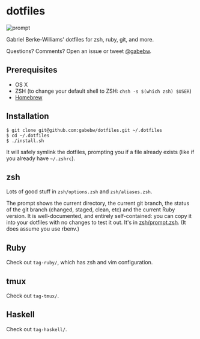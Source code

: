 # dotfiles

![prompt](https://cloud.githubusercontent.com/assets/257678/10357733/7304816e-6d3a-11e5-98d6-010cd3fc38d4.png)

Gabriel Berke-Williams' dotfiles for zsh, ruby, git, and more.

Questions? Comments? Open an issue or tweet [@gabebw](https://twitter.com/gabebw).

## Prerequisites

* OS X
* ZSH (to change your default shell to ZSH: `chsh -s $(which zsh) $USER`)
* [Homebrew](http://brew.sh/)

## Installation

    $ git clone git@github.com:gabebw/dotfiles.git ~/.dotfiles
    $ cd ~/.dotfiles
    $ ./install.sh

It will safely symlink the dotfiles, prompting you if a file already exists
(like if you already have `~/.zshrc`).

## zsh

Lots of good stuff in `zsh/options.zsh` and `zsh/aliases.zsh`.

The prompt shows the current directory, the current git branch, the status of
the git branch (changed, staged, clean, etc) and the current Ruby version.  It
is well-documented, and entirely self-contained: you can copy it into your
dotfiles with no changes to test it out. It's in [zsh/prompt.zsh][zsh-prompt].
(It does assume you use rbenv.)

[zsh-prompt]: /zsh/prompt.zsh

## Ruby

Check out `tag-ruby/`, which has zsh and vim configuration.

## tmux

Check out `tag-tmux/`.

## Haskell

Check out `tag-haskell/`.
